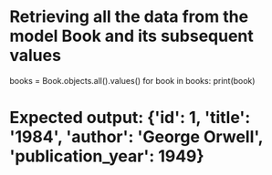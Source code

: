 # Retrieving all the data from the model Book and its subsequent values
books = Book.objects.all().values()
for book in books:
     print(book)


# Expected output: {'id': 1, 'title': '1984', 'author': 'George Orwell', 'publication_year': 1949}